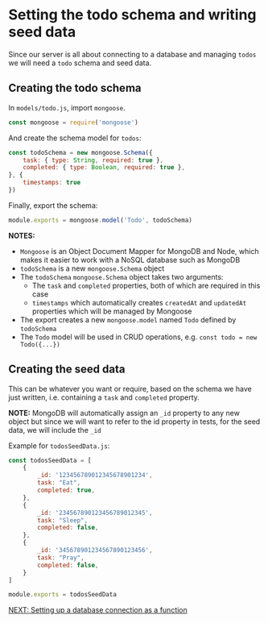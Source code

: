 # Setting the todo schema and writing seed data

Since our server is all about connecting to a database and managing `todos` we will need a `todo` schema and seed data.

## Creating the todo schema

In `models/todo.js`, import `mongoose`.

```javascript
const mongoose = require('mongoose')
```

And create the schema model for `todos`:

```javascript
const todoSchema = new mongoose.Schema({
    task: { type: String, required: true },
    completed: { type: Boolean, required: true },
}, {
    timestamps: true
})
```

Finally, export the schema:
```javascript
module.exports = mongoose.model('Todo', todoSchema)
```

**NOTES:**
- `Mongoose` is an Object Document Mapper for MongoDB and Node, which makes it easier to work with a NoSQL database such as MongoDB
- `todoSchema` is a new `mongoose.Schema` object
- The `todoSchema` `mongoose.Schema` object takes two arguments:
  - The `task` and `completed` properties, both of which are required in this case
  - `timestamps` which automatically creates `createdAt` and `updatedAt` properties which will be managed by Mongoose
- The export creates a new `mongoose.model` named `Todo` defined by `todoSchema`
- The `Todo` model will be used in CRUD operations, e.g. `const todo = new Todo({...})`

## Creating the seed data

This can be whatever you want or require, based on the schema we have just written, i.e. containing a `task` and `completed` property.

**NOTE:** MongoDB will automatically assign an `_id` property to any new object but since we will want to refer to the id property in tests, for the seed data, we will include the `_id`

Example for `todosSeedData.js`:

```javascript
const todosSeedData = [
    {
        _id: '123456789012345678901234',
        task: "Eat",
        completed: true,
    },
    {
        _id: '234567890123456789012345',
        task: "Sleep",
        completed: false,
    },
    {
        _id: '345678901234567890123456',
        task: "Pray",
        completed: false,
    }
]

module.exports = todosSeedData
```

[NEXT: Setting up a database connection as a function](1e_setUp_databaseConnection.md)
